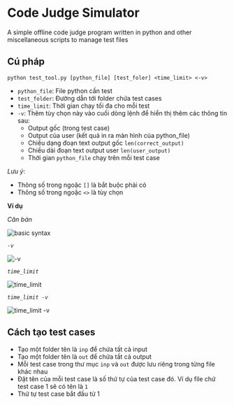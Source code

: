 # Code Judge Simulator
A simple offline code judge program written in python and other miscellaneous scripts to manage test files

## Cú pháp
```
python test_tool.py [python_file] [test_foler] <time_limit> <-v>
```
- ```python_file```: File python cần test
- ```test_folder```: Đường dẫn tới folder chứa test cases
- ```time_limit```: Thời gian chạy tối đa cho mỗi test
- ```-v```: Thêm tùy chọn này vào cuối dòng lệnh để hiển thị thêm các thông tin sau: 
    - Output gốc (trong test case)
    - Output của user (kết quả in ra màn hình của python_file)
    - Chiều dạng đoạn text output gốc ```len(correct_output)```
    - Chiều dài đoạn text output user ```len(user_output)```
    - Thời gian ```python_file``` chạy trên mỗi test case

*Lưu ý*:
- Thông số trong ngoặc ```[]``` là bắt buộc phải có
- Thông số trong ngoặc ```<>``` là tùy chọn

**Ví dụ**

*Căn bản*

![basic syntax](https://i.imgur.com/fQXWDgw.gif)

*```-v```*

![-v](https://i.imgur.com/MBBKoNH.gif)

*```time_limit```*

![time_limit](https://i.imgur.com/MQy1cq4.gif)

*```time_limit -v```*

![time_limit -v](https://i.imgur.com/LPnF0dl.gif)

## Cách tạo test cases
- Tạo một folder tên là ```inp``` để chứa tất cả input
- Tạo một folder tên là ```out``` để chứa tất cả output
- Mỗi test case trong thư mục ```inp``` và ```out``` được lưu riêng trong từng file khác nhau
- Đặt tên của mỗi test case là số thứ tự của test case đó. Ví dụ file chứ test case 1 sẽ có tên là ```1```
- Thứ tự test case bắt đầu từ 1
